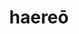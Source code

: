 ---
title: haereō
meaning: to stick or be stuck
ch: fourteen
pos: verb
inf: haerēre
secondppstem: haer
infend: ēre
conjugation: second
derivative: adhesive
---
